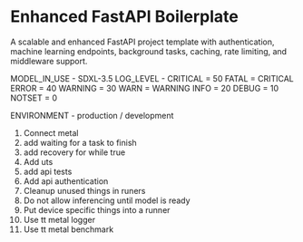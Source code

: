 # Enhanced FastAPI Boilerplate

A scalable and enhanced FastAPI project template with authentication, machine learning endpoints, background tasks, caching, rate limiting, and middleware support.

MODEL_IN_USE - SDXL-3.5
LOG_LEVEL - CRITICAL = 50
    FATAL = CRITICAL
    ERROR = 40
    WARNING = 30
    WARN = WARNING
    INFO = 20
    DEBUG = 10
    NOTSET = 0


ENVIRONMENT - production / development


 1. Connect metal
 2. add waiting for a task to finish
 3. add recovery for while true
 4. Add uts
 5. add api tests
 6. Add api authentication
 7. Cleanup unused things in runers
 8. Do not allow inferencing until model is ready
 9. Put device specific things into a runner
 10. Use tt metal logger
 11. Use tt metal benchmark
 